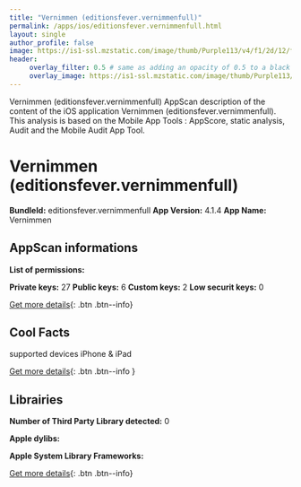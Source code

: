 ```yaml
---
title: "Vernimmen (editionsfever.vernimmenfull)"
permalink: /apps/ios/editionsfever.vernimmenfull.html
layout: single
author_profile: false
image: https://is1-ssl.mzstatic.com/image/thumb/Purple113/v4/f1/2d/12/f12d1234-c30e-1921-1479-440bd70e8f30/AppIcon-0-0-1x_U007emarketing-0-0-0-10-0-0-P3-0-0-0-GLES2_U002c0-512MB-85-220-0-0.png/512x512bb.jpg
header: 
     overlay_filter: 0.5 # same as adding an opacity of 0.5 to a black background
     overlay_image: https://is1-ssl.mzstatic.com/image/thumb/Purple113/v4/f1/2d/12/f12d1234-c30e-1921-1479-440bd70e8f30/AppIcon-0-0-1x_U007emarketing-0-0-0-10-0-0-P3-0-0-0-GLES2_U002c0-512MB-85-220-0-0.png/512x512bb.jpg
---
```

Vernimmen (editionsfever.vernimmenfull) AppScan description of the content of the iOS application Vernimmen (editionsfever.vernimmenfull). This analysis is based on the Mobile App Tools : AppScore, static analysis, Audit and the Mobile Audit App Tool.

# Vernimmen (editionsfever.vernimmenfull)

**BundleId:** editionsfever.vernimmenfull
**App Version:** 4.1.4
**App Name:** Vernimmen


## AppScan informations 

**List of permissions:** 
  
  
**Private keys:** 27
**Public keys:** 6
**Custom keys:** 2
**Low securit keys:** 0
  
[Get more details](/pricing.html){: .btn .btn--info}

## Cool Facts

supported devices iPhone & iPad
  
[Get more details](/pricing.html){: .btn .btn--info }

## Librairies 
**Number of Third Party Library detected:** 0


**Apple dylibs:**


**Apple System Library Frameworks:**


  
[Get more details](/pricing.html){: .btn .btn--info}

